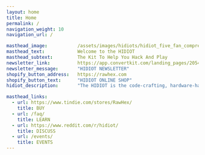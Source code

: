 ```yaml
---
layout: home
title: Home
permalink: /
navigation_weight: 10
navigation_url: /

masthead_image:           /assets/images/hidiots/hidiot_five_fan_compressed.jpg
masthead_text:            Welcome to the HIDIOT
masthead_subtext:         The Kit To Help You Hack And Play
newsletter_link:          https://app.convertkit.com/landing_pages/205401
newsletter_message:       "HIDIOT NEWSLETTER"
shopify_button_address:   https://rawhex.com
shopify_button_text:      "HIDIOT ONLINE SHOP"
hidiot_description:       "The HIDIOT is the code-crafting, hardware-hacking project that fits in your pocket!"

masthead_links:
  - url: https://www.tindie.com/stores/RawHex/
    title: BUY
  - url: /faq/
    title: LEARN
  - url: https://www.reddit.com/r/hidiot/
    title: DISCUSS
  - url: /events/
    title: EVENTS
---
```

